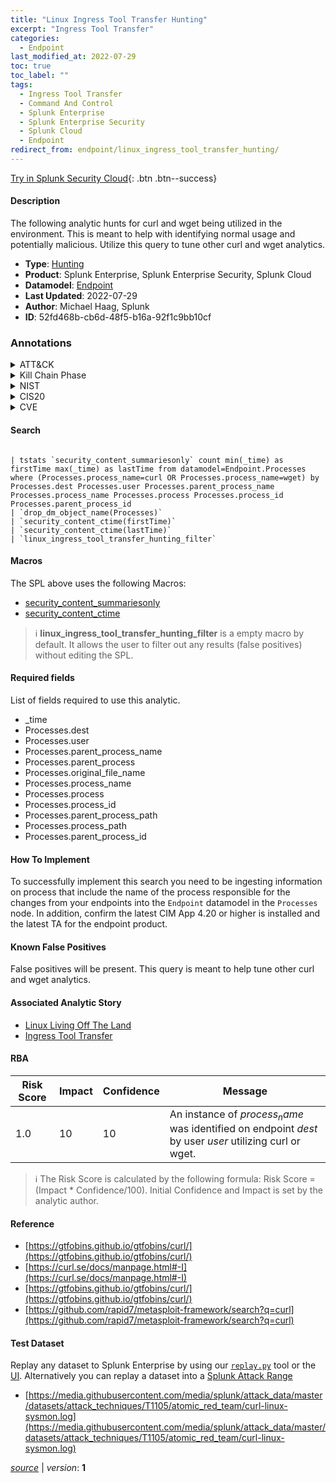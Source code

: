 ```yaml
---
title: "Linux Ingress Tool Transfer Hunting"
excerpt: "Ingress Tool Transfer"
categories:
  - Endpoint
last_modified_at: 2022-07-29
toc: true
toc_label: ""
tags:
  - Ingress Tool Transfer
  - Command And Control
  - Splunk Enterprise
  - Splunk Enterprise Security
  - Splunk Cloud
  - Endpoint
redirect_from: endpoint/linux_ingress_tool_transfer_hunting/
---
```




[Try in Splunk Security Cloud](https://www.splunk.com/en_us/cyber-security.html){: .btn .btn--success}

#### Description

The following analytic hunts for curl and wget being utilized in the environment. This is meant to help with identifying normal usage and potentially malicious. Utilize this query to tune other curl and wget analytics.

- **Type**: [Hunting](https://github.com/splunk/security_content/wiki/Detection-Analytic-Types)
- **Product**: Splunk Enterprise, Splunk Enterprise Security, Splunk Cloud
- **Datamodel**: [Endpoint](https://docs.splunk.com/Documentation/CIM/latest/User/Endpoint)
- **Last Updated**: 2022-07-29
- **Author**: Michael Haag, Splunk
- **ID**: 52fd468b-cb6d-48f5-b16a-92f1c9bb10cf

### Annotations
<details>
  <summary>ATT&CK</summary>

<div markdown="1">

#### [ATT&CK](https://attack.mitre.org/)

| ID          | Technique   | Tactic         |
| ----------- | ----------- |--------------- |
| [T1105](https://attack.mitre.org/techniques/T1105/) | Ingress Tool Transfer | Command And Control |

</div>
</details>


<details>
  <summary>Kill Chain Phase</summary>

<div markdown="1">

* Delivery
* Installation
* Actions on Objectives


</div>
</details>


<details>
  <summary>NIST</summary>

<div markdown="1">

* DE.CM



</div>
</details>

<details>
  <summary>CIS20</summary>

<div markdown="1">

* CIS 3
* CIS 5
* CIS 16



</div>
</details>

<details>
  <summary>CVE</summary>

<div markdown="1">


</div>
</details>


#### Search

```

| tstats `security_content_summariesonly` count min(_time) as firstTime max(_time) as lastTime from datamodel=Endpoint.Processes where (Processes.process_name=curl OR Processes.process_name=wget) by Processes.dest Processes.user Processes.parent_process_name Processes.process_name Processes.process Processes.process_id Processes.parent_process_id 
| `drop_dm_object_name(Processes)` 
| `security_content_ctime(firstTime)` 
| `security_content_ctime(lastTime)` 
| `linux_ingress_tool_transfer_hunting_filter`
```

#### Macros
The SPL above uses the following Macros:
* [security_content_summariesonly](https://github.com/splunk/security_content/blob/develop/macros/security_content_summariesonly.yml)
* [security_content_ctime](https://github.com/splunk/security_content/blob/develop/macros/security_content_ctime.yml)

> :information_source:
> **linux_ingress_tool_transfer_hunting_filter** is a empty macro by default. It allows the user to filter out any results (false positives) without editing the SPL.



#### Required fields
List of fields required to use this analytic.
* _time
* Processes.dest
* Processes.user
* Processes.parent_process_name
* Processes.parent_process
* Processes.original_file_name
* Processes.process_name
* Processes.process
* Processes.process_id
* Processes.parent_process_path
* Processes.process_path
* Processes.parent_process_id



#### How To Implement
To successfully implement this search you need to be ingesting information on process that include the name of the process responsible for the changes from your endpoints into the `Endpoint` datamodel in the `Processes` node. In addition, confirm the latest CIM App 4.20 or higher is installed and the latest TA for the endpoint product.
#### Known False Positives
False positives will be present. This query is meant to help tune other curl and wget analytics.

#### Associated Analytic Story
* [Linux Living Off The Land](/stories/linux_living_off_the_land)
* [Ingress Tool Transfer](/stories/ingress_tool_transfer)




#### RBA

| Risk Score  | Impact      | Confidence   | Message      |
| ----------- | ----------- |--------------|--------------|
| 1.0 | 10 | 10 | An instance of $process_name$ was identified on endpoint $dest$ by user $user$ utilizing curl or wget. |


> :information_source:
> The Risk Score is calculated by the following formula: Risk Score = (Impact * Confidence/100). Initial Confidence and Impact is set by the analytic author.


#### Reference

* [https://gtfobins.github.io/gtfobins/curl/](https://gtfobins.github.io/gtfobins/curl/)
* [https://curl.se/docs/manpage.html#-I](https://curl.se/docs/manpage.html#-I)
* [https://gtfobins.github.io/gtfobins/curl/](https://gtfobins.github.io/gtfobins/curl/)
* [https://github.com/rapid7/metasploit-framework/search?q=curl](https://github.com/rapid7/metasploit-framework/search?q=curl)



#### Test Dataset
Replay any dataset to Splunk Enterprise by using our [`replay.py`](https://github.com/splunk/attack_data#using-replaypy) tool or the [UI](https://github.com/splunk/attack_data#using-ui).
Alternatively you can replay a dataset into a [Splunk Attack Range](https://github.com/splunk/attack_range#replay-dumps-into-attack-range-splunk-server)

* [https://media.githubusercontent.com/media/splunk/attack_data/master/datasets/attack_techniques/T1105/atomic_red_team/curl-linux-sysmon.log](https://media.githubusercontent.com/media/splunk/attack_data/master/datasets/attack_techniques/T1105/atomic_red_team/curl-linux-sysmon.log)



[*source*](https://github.com/splunk/security_content/tree/develop/detections/endpoint/linux_ingress_tool_transfer_hunting.yml) \| *version*: **1**